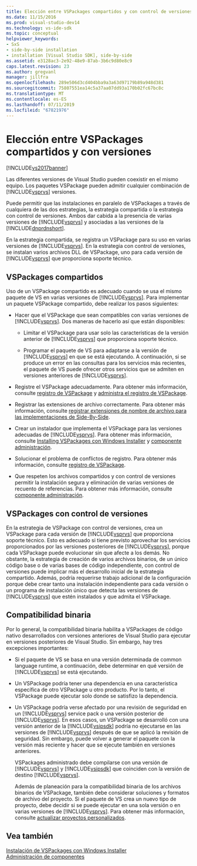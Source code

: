 ```yaml
---
title: Elección entre VSPackages compartidos y con control de versiones | Microsoft Docs
ms.date: 11/15/2016
ms.prod: visual-studio-dev14
ms.technology: vs-ide-sdk
ms.topic: conceptual
helpviewer_keywords:
- SxS
- side-by-side installation
- installation [Visual Studio SDK], side-by-side
ms.assetid: e3128ac3-2e92-48e9-87ab-3b6c9d80e8c9
caps.latest.revision: 23
ms.author: gregvanl
manager: jillfra
ms.openlocfilehash: 289e506d3cd404bba9a3a63d97179b89a948d381
ms.sourcegitcommit: 75807551ea14c5a37aa07dd93a170b02fc67bc8c
ms.translationtype: MT
ms.contentlocale: es-ES
ms.lasthandoff: 07/11/2019
ms.locfileid: "67821976"
---
```

# <a name="choosing-between-shared-and-versioned-vspackages"></a>Elección entre VSPackages compartidos y con versiones
[!INCLUDE[vs2017banner](../includes/vs2017banner.md)]

Las diferentes versiones de Visual Studio pueden coexistir en el mismo equipo. Los paquetes VSPackage pueden admitir cualquier combinación de [!INCLUDE[vsprvs](../includes/vsprvs-md.md)] versiones.  
  
 Puede permitir que las instalaciones en paralelo de VSPackages a través de cualquiera de las dos estrategias, la estrategia compartida o la estrategia con control de versiones. Ambos dar cabida a la presencia de varias versiones de [!INCLUDE[vsprvs](../includes/vsprvs-md.md)] y asociadas a las versiones de la [!INCLUDE[dnprdnshort](../includes/dnprdnshort-md.md)].  
  
 En la estrategia compartida, se registra un VSPackage para su uso en varias versiones de [!INCLUDE[vsprvs](../includes/vsprvs-md.md)]. En la estrategia con control de versiones, se instalan varios archivos DLL de VSPackage, uno para cada versión de [!INCLUDE[vsprvs](../includes/vsprvs-md.md)] que proporciona soporte técnico.  
  
## <a name="shared-vspackages"></a>VSPackages compartidos  
 Uso de un VSPackage compartido es adecuado cuando se usa el mismo paquete de VS en varias versiones de [!INCLUDE[vsprvs](../includes/vsprvs-md.md)]. Para implementar un paquete VSPackage compartido, debe realizar los pasos siguientes:  
  
- Hacer que el VSPackage que sean compatibles con varias versiones de [!INCLUDE[vsprvs](../includes/vsprvs-md.md)]. Dos maneras de hacerlo así que están disponibles:  
  
  - Limitar el VSPackage para usar solo las características de la versión anterior de [!INCLUDE[vsprvs](../includes/vsprvs-md.md)] que proporciona soporte técnico.  

  - Programar el paquete de VS para adaptarse a la versión de [!INCLUDE[vsprvs](../includes/vsprvs-md.md)] en que se está ejecutando. A continuación, si se produce un error en las consultas para los servicios más recientes, el paquete de VS puede ofrecer otros servicios que se admiten en versiones anteriores de [!INCLUDE[vsprvs](../includes/vsprvs-md.md)].  
  
- Registre el VSPackage adecuadamente. Para obtener más información, consulte [registro de VSPackage](../extensibility/internals/vspackage-registration.md) y [administra el registro de VSPackage](https://msdn.microsoft.com/f69e0ea3-6a92-4639-8ca9-4c9c210e58a1).  
  
- Registrar las extensiones de archivo correctamente. Para obtener más información, consulte [registrar extensiones de nombre de archivo para las implementaciones de Side-By-Side](../extensibility/registering-file-name-extensions-for-side-by-side-deployments.md).  
  
- Crear un instalador que implementa el VSPackage para las versiones adecuadas de [!INCLUDE[vsprvs](../includes/vsprvs-md.md)]. Para obtener más información, consulte [Installing VSPackages con Windows Installer](../extensibility/internals/installing-vspackages-with-windows-installer.md) y [componente administración](../extensibility/internals/component-management.md).  
  
- Solucionar el problema de conflictos de registro. Para obtener más información, consulte [registro de VSPackage](../extensibility/internals/vspackage-registration.md).  
  
- Que respeten los archivos compartidos y con control de versiones permitir la instalación segura y eliminación de varias versiones de recuento de referencias. Para obtener más información, consulte [componente administración](../extensibility/internals/component-management.md).  
  
## <a name="versioned-vspackages"></a>VSPackages con control de versiones  
 En la estrategia de VSPackage con control de versiones, crea un VSPackage para cada versión de [!INCLUDE[vsprvs](../includes/vsprvs-md.md)] que proporciona soporte técnico. Esto es adecuado si tiene previsto aprovechar los servicios proporcionados por las versiones posteriores de [!INCLUDE[vsprvs](../includes/vsprvs-md.md)], porque cada VSPackage puede evolucionar sin que afecte a los demás. No obstante, la estrategia de creación de varios archivos binarios, de un único código base o de varias bases de código independiente, con control de versiones puede implicar más el desarrollo inicial de la estrategia compartido. Además, podría requerirse trabajo adicional de la configuración porque debe crear tanto una instalación independiente para cada versión o un programa de instalación único que detecta las versiones de [!INCLUDE[vsprvs](../includes/vsprvs-md.md)] que estén instalados y que admita el VSPackage.  
  
## <a name="binary-compatibility"></a>Compatibilidad binaria  
 Por lo general, la compatibilidad binaria habilita a VSPackages de código nativo desarrollados con versiones anteriores de Visual Studio para ejecutar en versiones posteriores de Visual Studio. Sin embargo, hay tres excepciones importantes:  
  
- Si el paquete de VS se basa en una versión determinada de common language runtime, a continuación, debe determinar en qué versión de [!INCLUDE[vsprvs](../includes/vsprvs-md.md)] se está ejecutando.  
  
- Un VSPackage podría tener una dependencia en una característica específica de otro VSPackage u otro producto. Por lo tanto, el VSPackage puede ejecutar solo donde se satisfizo la dependencia.  
  
- Un VSPackage podría verse afectado por una revisión de seguridad en un [!INCLUDE[vsprvs](../includes/vsprvs-md.md)] service pack o una versión posterior de [!INCLUDE[vsprvs](../includes/vsprvs-md.md)]. En esos casos, un VSPackage se desarrolló con una versión anterior de la [!INCLUDE[vsipsdk](../includes/vsipsdk-md.md)] podría no ejecutarse en las versiones de [!INCLUDE[vsprvs](../includes/vsprvs-md.md)] después de que se aplicó la revisión de seguridad. Sin embargo, puede volver a generar el paquete con la versión más reciente y hacer que se ejecute también en versiones anteriores.  
  
  VSPackages administrado debe compilarse con una versión de [!INCLUDE[vsprvs](../includes/vsprvs-md.md)] y [!INCLUDE[vsipsdk](../includes/vsipsdk-md.md)] que coinciden con la versión de destino [!INCLUDE[vsprvs](../includes/vsprvs-md.md)].  
  
  Además de planeación para la compatibilidad binaria de los archivos binarios de VSPackage, también debe considerar soluciones y formatos de archivo del proyecto. Si el paquete de VS crea un nuevo tipo de proyecto, debe decidir si se puede ejecutar en una sola versión o en varias versiones de [!INCLUDE[vsprvs](../includes/vsprvs-md.md)]. Para obtener más información, consulte [actualizar proyectos personalizados](../misc/upgrading-custom-projects.md).  
  
## <a name="see-also"></a>Vea también  
 [Instalación de VSPackages con Windows Installer](../extensibility/internals/installing-vspackages-with-windows-installer.md)   
 [Administración de componentes](../extensibility/internals/component-management.md)
